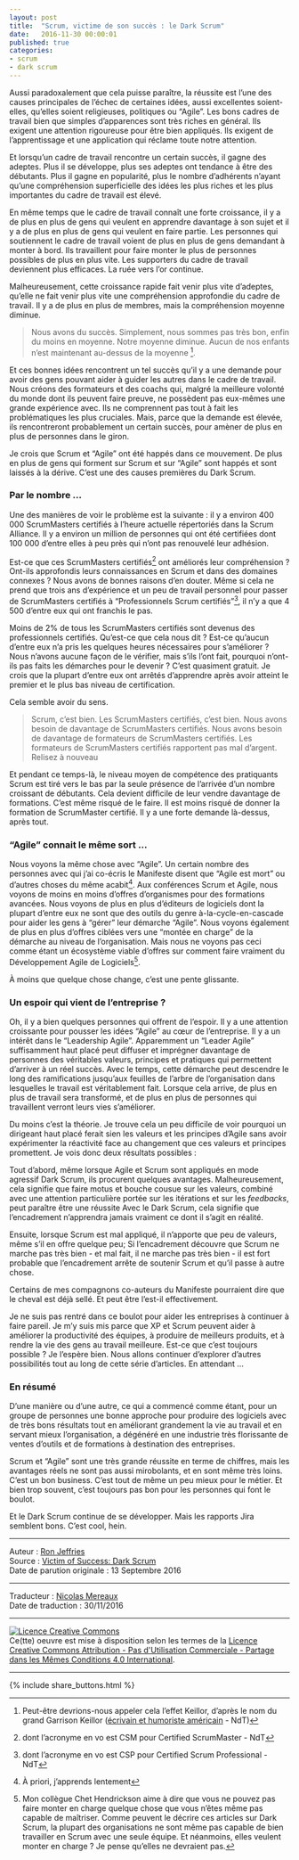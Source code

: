 ```yaml
---
layout: post
title:  "Scrum, victime de son succès : le Dark Scrum"
date:   2016-11-30 00:00:01
published: true
categories: 
- scrum
- dark scrum
---
```


Aussi paradoxalement que cela puisse paraître, la réussite est l’une des causes principales de l’échec de certaines idées, aussi excellentes soient-elles, qu’elles soient religieuses, politiques ou “Agile”. Les bons cadres de travail bien que simples d’apparences sont très riches en général. Ils exigent une attention rigoureuse pour être bien appliqués. Ils exigent de l’apprentissage et une application qui réclame toute notre attention.

Et lorsqu’un cadre de travail rencontre un certain succès, il gagne des adeptes. Plus il se développe, plus ses adeptes ont tendance à être des débutants. Plus il gagne en popularité, plus  le nombre d’adhérents n’ayant qu’une compréhension superficielle des idées les plus riches et les plus importantes du cadre de travail est élevé.

En même temps que le cadre de travail connaît une forte croissance, il y a de plus en plus de gens qui veulent en apprendre davantage à son sujet et il y a de plus en plus de gens qui veulent en faire partie. Les personnes qui soutiennent le cadre de travail voient de plus en plus de gens demandant à monter à bord. Ils travaillent pour faire monter le plus de personnes possibles de plus en plus vite. Les supporters du cadre de travail deviennent plus efficaces. La ruée vers l’or continue.

Malheureusement, cette croissance rapide fait venir plus vite d’adeptes, qu’elle ne fait venir plus vite une compréhension approfondie du cadre de travail. Il y a de plus en plus de membres, mais la compréhension moyenne diminue.

> Nous avons du succès. Simplement, nous sommes pas très bon, enfin du moins en moyenne. Notre moyenne diminue. Aucun de nos enfants n’est maintenant au-dessus de la moyenne [^1].

Et ces bonnes idées rencontrent un tel succès qu’il y a une demande pour avoir des gens pouvant aider à guider les autres dans le cadre de travail. Nous créons des formateurs et des coachs qui, malgré la meilleure volonté du monde dont ils peuvent faire preuve, ne possèdent pas eux-mêmes une grande expérience avec. Ils ne comprennent pas tout à fait les problématiques les plus cruciales. Mais, parce que la demande est élevée, ils rencontreront probablement un certain succès, pour amèner de plus en plus de personnes dans le giron.

Je crois que Scrum et “Agile” ont été happés dans ce mouvement. De plus en plus de gens qui forment sur Scrum et sur “Agile” sont happés et sont laissés à la dérive. C’est une des causes premières du Dark Scrum.

### Par le nombre …

Une des manières de voir le problème est la suivante : il y a environ 400 000 ScrumMasters certifiés à l’heure actuelle répertoriés dans la Scrum Alliance. Il y a environ un million de personnes qui ont été certifiées dont 100 000 d’entre elles à peu près qui n’ont pas renouvelé leur adhésion.

Est-ce que ces ScrumMasters certifiés[^2] ont améliorés leur compréhension ? Ont-ils approfondis leurs connaissances en Scrum et dans des domaines connexes ? Nous avons de bonnes raisons d’en douter. Même si cela ne prend que trois ans d’expérience et un peu de travail personnel pour passer de ScrumMasters certifiés à “Professionnels Scrum certifiés”[^3], il n’y a que 4 500 d’entre eux qui ont franchis le pas.

Moins de 2% de tous les ScrumMasters certifiés sont devenus des professionnels certifiés. Qu’est-ce que cela nous dit ? Est-ce qu’aucun d’entre eux n’a pris les quelques heures nécessaires pour s’améliorer ? Nous n’avons aucune façon de le vérifier, mais s’ils l’ont fait, pourquoi n’ont-ils pas faits les démarches pour le devenir ? C’est quasiment gratuit. Je crois que la plupart d’entre eux ont arrêtés d’apprendre après avoir atteint le premier et le plus bas niveau de certification.

Cela semble avoir du sens.

> Scrum, c’est bien.
Les ScrumMasters certifiés, c’est bien.
Nous avons besoin de davantage de ScrumMasters certifiés.
Nous avons besoin de davantage de formateurs de ScrumMasters certifiés.
Les formateurs de ScrumMasters certifiés rapportent pas mal d’argent.
Relisez à nouveau

Et pendant ce temps-là, le niveau moyen de compétence des pratiquants Scrum est tiré vers le bas par la seule présence de l’arrivée d’un nombre croissant de débutants. Cela devient difficile de leur vendre davantage de formations. C’est même risqué de le faire. Il est moins risqué de donner la formation de ScrumMaster certifié. Il y a une forte demande là-dessus, après tout.

### “Agile” connait le même sort …

Nous voyons la même chose avec “Agile”. Un certain nombre des personnes avec qui j’ai co-écris le Manifeste disent que “Agile est mort” ou d’autres choses du même acabit[^4]. Aux conférences Scrum et Agile, nous voyons de moins en moins d’offres d’organismes pour des formations avancées. Nous voyons de plus en plus d’éditeurs de logiciels dont la plupart d’entre eux ne sont que des outils du genre à-la-cycle-en-cascade pour aider les gens à “gérer” leur démarche “Agile”. Nous voyons également de plus en plus d’offres ciblées vers une “montée en charge” de la démarche au niveau de l’organisation. Mais nous ne voyons pas ceci comme étant un écosystème viable d’offres sur comment faire vraiment du Développement Agile de Logiciels[^5].

À moins que quelque chose change, c’est une pente glissante.

### Un espoir qui vient de l’entreprise ?

Oh, il y a bien quelques personnes qui offrent de l’espoir. Il y a une attention croissante pour pousser les idées “Agile” au cœur de l’entreprise. Il y a un intérêt dans le “Leadership Agile”. Apparemment un “Leader Agile” suffisamment haut placé peut diffuser et imprégner davantage de personnes des véritables valeurs, principes et pratiques qui permettent d’arriver à un réel succès. Avec le temps, cette démarche peut descendre le long des ramifications jusqu’aux feuilles de l’arbre de l’organisation dans lesquelles le travail est véritablement fait. Lorsque cela arrive, de plus en plus de travail sera transformé, et de plus en plus de personnes qui travaillent verront leurs vies s’améliorer.

Du moins c’est la théorie. Je trouve cela un peu difficile de voir pourquoi un dirigeant haut placé ferait sien les valeurs et les principes d’Agile sans avoir expérimenter la réactivité face au changement que ces valeurs et principes promettent. Je vois donc deux résultats possibles :

Tout d’abord, même lorsque Agile et Scrum sont appliqués en mode agressif Dark Scrum, ils procurent quelques avantages. Malheureusement, cela signifie que faire motus et bouche cousue sur les valeurs, combiné avec une attention particulière portée sur les itérations et sur les _feedbacks_, peut paraître être une réussite  Avec le Dark Scrum, cela signifie que l’encadrement n’apprendra jamais vraiment ce dont il s’agit en réalité.

Ensuite, lorsque Scrum est mal appliqué, il n’apporte que peu de valeurs, même s’il en offre quelque peu; Si l’encadrement découvre que Scrum ne marche pas très bien - et mal fait, il ne marche pas très bien - il est fort probable que l’encadrement arrête de soutenir Scrum et qu’il passe à autre chose.

Certains de mes compagnons co-auteurs du Manifeste pourraient dire que le cheval est déjà sellé. Et peut être l’est-il effectivement.

Je ne suis pas rentré dans ce boulot pour aider les entreprises à continuer à faire pareil. Je m’y suis mis parce que XP et Scrum peuvent aider à améliorer la productivité des équipes, à produire de meilleurs produits, et à rendre la vie des gens au travail meilleure. Est-ce que c’est toujours possible ? Je l’espère bien. Nous allons continuer d’explorer d’autres possibilités tout au long de cette série d’articles. En attendant …

### En résumé

D’une manière ou d’une autre, ce qui a commencé comme étant, pour un groupe de personnes une bonne approche pour produire des logiciels avec de très bons résultats tout en améliorant grandement la vie au travail et en servant mieux l’organisation, a dégénéré en une industrie très florissante de ventes d’outils et de formations à destination des entreprises.

Scrum et “Agile” sont une très grande réussite en terme de chiffres, mais les avantages réels ne sont pas aussi mirobolants, et en sont même très loins. C’est un bon business. C’est tout de même un peu mieux pour le métier. Et bien trop souvent, c’est toujours pas bon pour les personnes qui font le boulot.

Et le Dark Scrum continue de se développer. Mais les rapports Jira semblent bons. C’est cool, hein.

[^1]: Peut-être devrions-nous appeler cela l’effet Keillor, d’après le nom du grand Garrison Keillor ([écrivain et humoriste américain](https://fr.wikipedia.org/wiki/Garrison_Keillor) - NdT)

[^2]: dont l’acronyme en vo est CSM pour Certified ScrumMaster - NdT

[^3]: dont l’acronyme en vo est CSP pour Certified Scrum Professional - NdT

[^4]: À priori, j’apprends lentement

[^5]: Mon collègue Chet Hendrickson aime à dire que vous ne pouvez pas faire monter en charge quelque chose que vous n’êtes même pas capable de maîtriser. Comme peuvent le décrire ces articles sur Dark Scrum, la plupart des organisations ne sont même pas capable de bien travailler en Scrum avec une seule équipe. Et néanmoins, elles veulent monter en charge ? Je pense qu’elles ne devraient pas.


---
Auteur : [Ron Jeffries](http://ronjeffries.com/about.html)  
Source : [Victim of Success: Dark Scrum](http://ronjeffries.com/articles/016-09ff/victim/)  
Date de parution originale : 13 Septembre 2016  

---
Traducteur : [Nicolas Mereaux](http://www.les-traducteurs-agiles.org/traducteurs/)  
Date de traduction : 30/11/2016  

---

<a rel="license" href="http://creativecommons.org/licenses/by-nc-sa/4.0/"><img alt="Licence Creative Commons" style="border-width:0" src="http://i.creativecommons.org/l/by-nc-sa/4.0/88x31.png" /></a><br />Ce(tte) oeuvre est mise à disposition selon les termes de la <a rel="license" href="http://creativecommons.org/licenses/by-nc-sa/4.0/">Licence Creative Commons Attribution - Pas d'Utilisation Commerciale - Partage dans les Mêmes Conditions 4.0 International</a>.

---

{% include share_buttons.html %}


